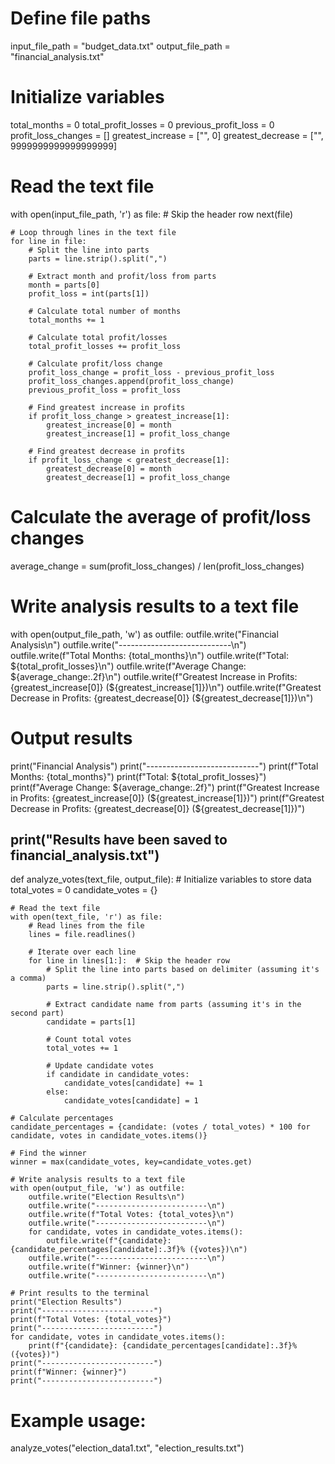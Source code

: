 # Define file paths
input_file_path = "budget_data.txt"
output_file_path = "financial_analysis.txt"

# Initialize variables
total_months = 0
total_profit_losses = 0
previous_profit_loss = 0
profit_loss_changes = []
greatest_increase = ["", 0]
greatest_decrease = ["", 9999999999999999999]

# Read the text file
with open(input_file_path, 'r') as file:
    # Skip the header row
    next(file)

    # Loop through lines in the text file
    for line in file:
        # Split the line into parts
        parts = line.strip().split(",")

        # Extract month and profit/loss from parts
        month = parts[0]
        profit_loss = int(parts[1])

        # Calculate total number of months
        total_months += 1

        # Calculate total profit/losses
        total_profit_losses += profit_loss

        # Calculate profit/loss change
        profit_loss_change = profit_loss - previous_profit_loss
        profit_loss_changes.append(profit_loss_change)
        previous_profit_loss = profit_loss

        # Find greatest increase in profits
        if profit_loss_change > greatest_increase[1]:
            greatest_increase[0] = month
            greatest_increase[1] = profit_loss_change

        # Find greatest decrease in profits
        if profit_loss_change < greatest_decrease[1]:
            greatest_decrease[0] = month
            greatest_decrease[1] = profit_loss_change

# Calculate the average of profit/loss changes
average_change = sum(profit_loss_changes) / len(profit_loss_changes)

# Write analysis results to a text file
with open(output_file_path, 'w') as outfile:
    outfile.write("Financial Analysis\n")
    outfile.write("----------------------------\n")
    outfile.write(f"Total Months: {total_months}\n")
    outfile.write(f"Total: ${total_profit_losses}\n")
    outfile.write(f"Average Change: ${average_change:.2f}\n")
    outfile.write(f"Greatest Increase in Profits: {greatest_increase[0]} (${greatest_increase[1]})\n")
    outfile.write(f"Greatest Decrease in Profits: {greatest_decrease[0]} (${greatest_decrease[1]})\n")

# Output results
print("Financial Analysis")
print("----------------------------")
print(f"Total Months: {total_months}")
print(f"Total: ${total_profit_losses}")
print(f"Average Change: ${average_change:.2f}")
print(f"Greatest Increase in Profits: {greatest_increase[0]} (${greatest_increase[1]})")
print(f"Greatest Decrease in Profits: {greatest_decrease[0]} (${greatest_decrease[1]})")

print("Results have been saved to financial_analysis.txt")
--------------------------------------------------------------------------------------------------------
def analyze_votes(text_file, output_file):
    # Initialize variables to store data
    total_votes = 0
    candidate_votes = {}
    
    # Read the text file
    with open(text_file, 'r') as file:
        # Read lines from the file
        lines = file.readlines()
        
        # Iterate over each line
        for line in lines[1:]:  # Skip the header row
            # Split the line into parts based on delimiter (assuming it's a comma)
            parts = line.strip().split(",")
            
            # Extract candidate name from parts (assuming it's in the second part)
            candidate = parts[1]
            
            # Count total votes
            total_votes += 1
            
            # Update candidate votes
            if candidate in candidate_votes:
                candidate_votes[candidate] += 1
            else:
                candidate_votes[candidate] = 1
    
    # Calculate percentages
    candidate_percentages = {candidate: (votes / total_votes) * 100 for candidate, votes in candidate_votes.items()}
    
    # Find the winner
    winner = max(candidate_votes, key=candidate_votes.get)
    
    # Write analysis results to a text file
    with open(output_file, 'w') as outfile:
        outfile.write("Election Results\n")
        outfile.write("-------------------------\n")
        outfile.write(f"Total Votes: {total_votes}\n")
        outfile.write("-------------------------\n")
        for candidate, votes in candidate_votes.items():
            outfile.write(f"{candidate}: {candidate_percentages[candidate]:.3f}% ({votes})\n")
        outfile.write("-------------------------\n")
        outfile.write(f"Winner: {winner}\n")
        outfile.write("-------------------------\n")
    
    # Print results to the terminal
    print("Election Results")
    print("-------------------------")
    print(f"Total Votes: {total_votes}")
    print("-------------------------")
    for candidate, votes in candidate_votes.items():
        print(f"{candidate}: {candidate_percentages[candidate]:.3f}% ({votes})")
    print("-------------------------")
    print(f"Winner: {winner}")
    print("-------------------------")

# Example usage:
analyze_votes("election_data1.txt", "election_results.txt")



